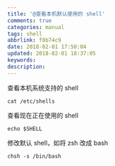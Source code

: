 ```yaml
---
title: '@查看本机默认使用的 shell'
comments: true
categories: manual
tags: shell
abbrlink: f0b74c9
date: 2018-02-01 17:50:04
updated: 2018-02-01 18:37:05
keywords:
description:
---
```


查看本机系统支持的 shell

```shell
cat /etc/shells 
```

查看现在正在使用的 shell

```shell
echo $SHELL
```

修改默认 shell，如将 zsh 改成 bash

```shell
chsh -s /bin/bash
```
